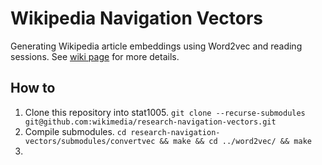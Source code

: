 # Wikipedia Navigation Vectors
Generating Wikipedia article embeddings using Word2vec and reading
sessions. See [wiki page](https://meta.wikimedia.org/wiki/Research:Wikipedia_Navigation_Vectors)
for more details.


## How to
1. Clone this repository into stat1005.
   `git clone --recurse-submodules git@github.com:wikimedia/research-navigation-vectors.git`
2. Compile submodules.
   `cd research-navigation-vectors/submodules/convertvec && make && cd ../word2vec/ && make`
3. 
